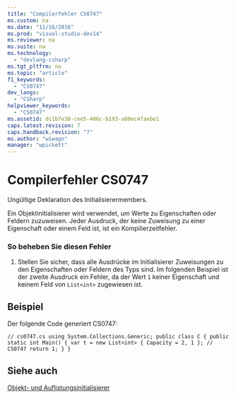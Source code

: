 ```yaml
---
title: "Compilerfehler CS0747"
ms.custom: na
ms.date: "11/16/2016"
ms.prod: "visual-studio-dev14"
ms.reviewer: na
ms.suite: na
ms.technology: 
  - "devlang-csharp"
ms.tgt_pltfrm: na
ms.topic: "article"
f1_keywords: 
  - "CS0747"
dev_langs: 
  - "CSharp"
helpviewer_keywords: 
  - "CS0747"
ms.assetid: dc1b7e38-cee5-406c-b193-a60ec4faebe1
caps.latest.revision: 7
caps.handback.revision: "7"
ms.author: "wiwagn"
manager: "wpickett"
---
```

# Compilerfehler CS0747
Ungültige Deklaration des Initialisierermembers.  
  
 Ein Objektinitialisierer wird verwendet, um Werte zu Eigenschaften oder Feldern zuzuweisen. Jeder Ausdruck, der keine Zuweisung zu einer Eigenschaft oder einem Feld ist, ist ein Kompilierzeitfehler.  
  
### So beheben Sie diesen Fehler  
  
1.  Stellen Sie sicher, dass alle Ausdrücke im Initialisierer Zuweisungen zu den Eigenschaften oder Feldern des Typs sind. Im folgenden Beispiel ist der zweite Ausdruck ein Fehler, da der Wert `1` keiner Eigenschaft und keinem Feld von `List<int>` zugewiesen ist.  
  
## Beispiel  
 Der folgende Code generiert CS0747:  
  
```  
// cs0747.cs using System.Collections.Generic; public class C { public static int Main() { var t = new List<int> { Capacity = 2, 1 }; // CS0747 return 1; } }  
```  
  
## Siehe auch  
 [Objekt\- und Auflistungsinitialisierer](../Topic/Object%20and%20Collection%20Initializers%20\(C%23%20Programming%20Guide\).md)